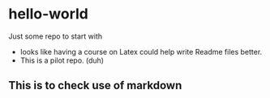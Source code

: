 # hello-world
Just some repo to start with
- looks like having a course on Latex could help write Readme files better.
- This is a pilot repo. (duh)
## This is to check use of markdown 
